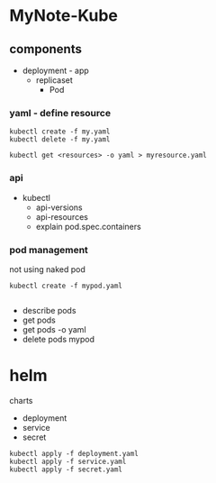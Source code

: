 # MyNote-Kube


## components

* deployment - app
    * replicaset
        * Pod



### yaml - define resource

```
kubectl create -f my.yaml
kubectl delete -f my.yaml

kubectl get <resources> -o yaml > myresource.yaml

```


### api

* kubectl 
    * api-versions
    * api-resources
    * explain pod.spec.containers


 ### pod management
 
 not using naked pod
 ```
 kubectl create -f mypod.yaml
 
 
 ```
 * describe pods
 * get pods
 * get pods <podname> -o yaml
 *  delete pods mypod


# helm

charts
* deployment
* service
* secret
```shell
kubectl apply -f deployment.yaml
kubectl apply -f service.yaml
kubectl apply -f secret.yaml
```


<!--stackedit_data:
eyJoaXN0b3J5IjpbMTQyMDU4MDQzMCwtOTk4MjQxODMyXX0=
-->